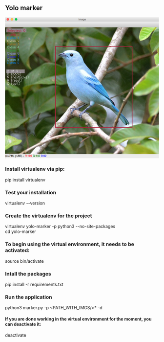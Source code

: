 ## Yolo marker

![](screen.png?raw=true)

### Install virtualenv via pip:
pip install virtualenv

### Test your installation
virtualenv --version



### Create the virtualenv for the project
virtualenv yolo-marker -p python3 --no-site-packages\
cd yolo-marker

### To begin using the virtual environment, it needs to be activated:
source bin/activate

### Intall the packages
pip install -r requirements.txt

### Run the application
python3 marker.py -p <PATH_WITH_IMGS/>*<EXTENSION> -d <WIDTH> <HEIGHT>

#### If you are done working in the virtual environment for the moment, you can deactivate it:
deactivate

